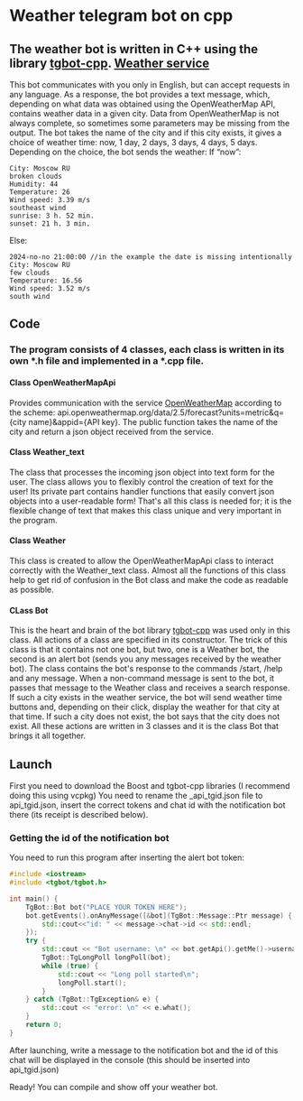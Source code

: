 # Weather telegram bot on cpp
## The weather bot is written in C++ using the library  [tgbot-cpp](https://github.com/reo7sp/tgbot-cpp). [Weather service](https://openweathermap.org)
This bot communicates with you only in English, but can accept requests in any language. As a response, the bot provides a text message, which, depending on what data was obtained using the OpenWeatherMap API, contains weather data in a given city. Data from OpenWeatherMap is not always complete, so sometimes some parameters may be missing from the output. The bot takes the name of the city and if this city exists, it gives a choice of weather time: now, 1 day, 2 days, 3 days, 4 days, 5 days. Depending on the choice, the bot sends the weather: 
If “now”:
```
City: Moscow RU
broken clouds
Humidity: 44
Temperature: 26
Wind speed: 3.39 m/s 
southeast wind
sunrise: 3 h. 52 min. 
sunset: 21 h. 3 min.
```
Else:
```
2024-no-no 21:00:00 //in the example the date is missing intentionally
City: Moscow RU
few clouds
Temperature: 16.56
Wind speed: 3.52 m/s 
south wind
```
## Code
### The program consists of 4 classes, each class is written in its own *.h file and implemented in a *.cpp file.
#### Class OpenWeatherMapApi
Provides communication with the service [OpenWeatherMap](https://openweathermap.org) according to the scheme:
api.openweathermap.org/data/2.5/forecast?units=metric&q={city name}&appid={API key}.
The public function takes the name of the city and return a json object received from the service.
#### Class Weather_text 
The class that processes the incoming json object into text form for the user. The class allows you to flexibly control the creation of text for the user! Its private part contains handler functions that easily convert json objects into a user-readable form! That's all this class is needed for; it is the flexible change of text that makes this class unique and very important in the program.
#### Class Weather
This class is created to allow the OpenWeatherMapApi class to interact correctly with the Weather_text class. Almost all the functions of this class help to get rid of confusion in the Bot class and make the code as readable as possible. 
#### CLass Bot
This is the heart and brain of the bot library [tgbot-cpp](https://github.com/reo7sp/tgbot-cpp) was used only in this class. All actions of a class are specified in its constructor. The trick of this class is that it contains not one bot, but two, one is a Weather bot, the second is an alert bot (sends you any messages received by the weather bot). The class contains the bot's response to the commands /start, /help and any message. When a non-command message is sent to the bot, it passes that message to the Weather class and receives a search response. If such a city exists in the weather service, the bot will send weather time buttons and, depending on their click, display the weather for that city at that time. If such a city does not exist, the bot says that the city does not exist. All these actions are written in 3 classes and it is the class Bot that brings it all together.
## Launch
First you need to download the Boost and tgbot-cpp libraries (I recommend doing this using vcpkg)
You need to rename the _api_tgid.json file to api_tgid.json, insert the correct tokens and chat id with the notification bot there (its receipt is described below). 
### Getting the id of the notification bot
You need to run this program after inserting the alert bot token:

```cpp
#include <iostream>
#include <tgbot/tgbot.h>

int main() {
    TgBot::Bot bot("PLACE YOUR TOKEN HERE");
    bot.getEvents().onAnyMessage([&bot](TgBot::Message::Ptr message) {
        std::cout<<"id: " << message->chat->id << std::endl;
    });
    try {
        std::cout << "Bot username: \n" << bot.getApi().getMe()->username.c_str();
        TgBot::TgLongPoll longPoll(bot);
        while (true) {
            std::cout << "Long poll started\n";
            longPoll.start();
        }
    } catch (TgBot::TgException& e) {
        std::cout << "error: \n" << e.what();
    }
    return 0;
}
```

After launching, write a message to the notification bot and the id of this chat will be displayed in the console (this should be inserted into api_tgid.json)

Ready! You can compile and show off your weather bot.